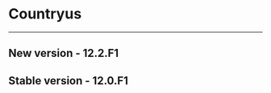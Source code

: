 # Countryus

------------------------
New version - 12.2.F1
-
Stable version - 12.0.F1
------------------------
